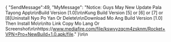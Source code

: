 { "SendMessage":49, "MyMessage": "Notice: Guys May New Update Pala Tayong App\n\nBuild Version [1.0]\n\nKung Build Version [5] or [6] or [7] or [8]Uninstall Nyo Po Yan Or Delete\n\nDownload Mo Ang Build Version [1.0] Then Install Mo\n\nIto Link Copy Mo Lang Or Screenshot\n\nhttps://www.mediafire.com/file/kswvyzqcm4zsknm/Rocket+VPN+Pro+NewBuild+1.0.apk/file." }\n\n
